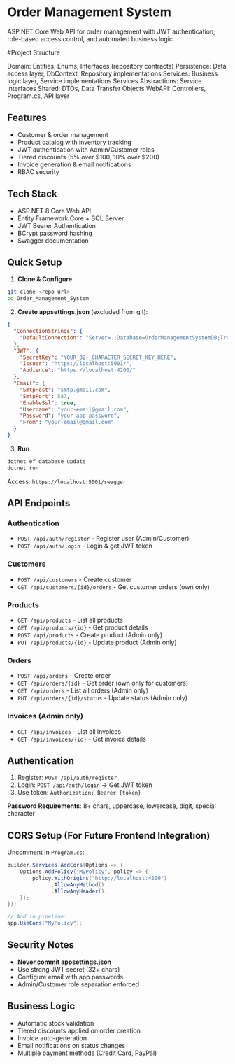 # Order Management System

ASP.NET Core Web API for order management with JWT authentication, role-based access control, and automated business logic.

#Project Structure

Domain: Entities, Enums, Interfaces (repository contracts)
Persistence: Data access layer, DbContext, Repository implementations
Services: Business logic layer, Service implementations
Services.Abstractions: Service interfaces
Shared: DTOs, Data Transfer Objects
WebAPI: Controllers, Program.cs, API layer

## Features

- Customer & order management
- Product catalog with inventory tracking
- JWT authentication with Admin/Customer roles
- Tiered discounts (5% over $100, 10% over $200)
- Invoice generation & email notifications
- RBAC security

## Tech Stack

- ASP.NET 8 Core Web API 
- Entity Framework Core + SQL Server
- JWT Bearer Authentication
- BCrypt password hashing
- Swagger documentation

## Quick Setup

1. **Clone & Configure**
```bash
git clone <repo-url>
cd Order_Management_System
```

2. **Create appsettings.json** (excluded from git):
```json
{
  "ConnectionStrings": {
    "DefaultConnection": "Server=.;Database=OrderManagementSystemDB;Trusted_Connection=true;TrustServerCertificate=true"
  },
  "JWT": {
    "SecretKey": "YOUR_32+_CHARACTER_SECRET_KEY_HERE",
    "Issuer": "https://localhost:5001/",
    "Audience": "https://localhost:4200/"
  },
  "Email": {
    "SmtpHost": "smtp.gmail.com",
    "SmtpPort": 587,
    "EnableSsl": true,
    "Username": "your-email@gmail.com",
    "Password": "your-app-password",
    "From": "your-email@gmail.com"
  }
}
```

3. **Run**
```bash
dotnet ef database update
dotnet run
```

Access: `https://localhost:5001/swagger`

## API Endpoints

### Authentication
- `POST /api/auth/register` - Register user (Admin/Customer)
- `POST /api/auth/login` - Login & get JWT token

### Customers
- `POST /api/customers` - Create customer
- `GET /api/customers/{id}/orders` - Get customer orders (own only)

### Products
- `GET /api/products` - List all products
- `GET /api/products/{id}` - Get product details
- `POST /api/products` - Create product (Admin only)
- `PUT /api/products/{id}` - Update product (Admin only)

### Orders
- `POST /api/orders` - Create order
- `GET /api/orders/{id}` - Get order (own only for customers)
- `GET /api/orders` - List all orders (Admin only)
- `PUT /api/orders/{id}/status` - Update status (Admin only)

### Invoices (Admin only)
- `GET /api/invoices` - List all invoices
- `GET /api/invoices/{id}` - Get invoice details

## Authentication

1. Register: `POST /api/auth/register`
2. Login: `POST /api/auth/login` → Get JWT token
3. Use token: `Authorization: Bearer {token}`

**Password Requirements**: 8+ chars, uppercase, lowercase, digit, special character

## CORS Setup (For Future Frontend Integration)

Uncomment in `Program.cs`:
```csharp
builder.Services.AddCors(Options => {
    Options.AddPolicy("MyPolicy", policy => {
        policy.WithOrigins("http://localhost:4200")
              .AllowAnyMethod()
              .AllowAnyHeader();
    });
});

// And in pipeline:
app.UseCors("MyPolicy");
```

## Security Notes

- **Never commit appsettings.json**
- Use strong JWT secret (32+ chars)
- Configure email with app passwords
- Admin/Customer role separation enforced

## Business Logic

- Automatic stock validation
- Tiered discounts applied on order creation
- Invoice auto-generation
- Email notifications on status changes
- Multiple payment methods (Credit Card, PayPal)
